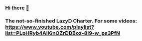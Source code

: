 ### Hi there 👋
### The not-so-finished LazyD Charter. For some videos: https://www.youtube.com/playlist?list=PLpHRyb4AiI6nOZrDDBoz-8I9-w_ps3PfN


<!--
**LazyD-Charter/LazyD-Charter** is a ✨ _special_ ✨ repository because its `README.md` (this file) appears on your GitHub profile.

Here are some ideas to get you started:

- 🔭 I’m currently working on ...
- 🌱 I’m currently learning ...
- 👯 I’m looking to collaborate on ...
- 🤔 I’m looking for help with ...
- 💬 Ask me about ...
- 📫 How to reach me: ...
- 😄 Pronouns: ...
- ⚡ Fun fact: ...
-->
